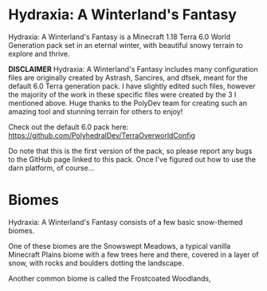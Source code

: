 # Hydraxia: A Winterland's Fantasy
Hydraxia: A Winterland's Fantasy is a Minecraft 1.18 Terra 6.0 World Generation pack set in an eternal winter, with beautiful snowy terrain to explore and thrive.

**DISCLAIMER**
Hydraxia: A Winterland's Fantasy includes many configuration files are originally created by Astrash, Sancires, and dfsek, meant for the default 6.0 Terra generation pack. I have slightly edited such files, however the majority of the work in these specific files were created by the 3 I mentioned above. Huge thanks to the PolyDev team for creating such an amazing tool and stunning terrain for others to enjoy!

Check out the default 6.0 pack here:
https://github.com/PolyhedralDev/TerraOverworldConfig

Do note that this is the first version of the pack, so please report any bugs to the GitHub page linked to this pack. 
Once I've figured out how to use the darn platform, of course...

# Biomes
Hydraxia: A Winterland's Fantasy consists of a few basic snow-themed biomes.

One of these biomes are the Snowswept Meadows, a typical vanilla Minecraft Plains biome with a few trees here and there, covered in a layer of snow, with rocks and boulders dotting the landscape.

Another common biome is called the Frostcoated Woodlands, 

